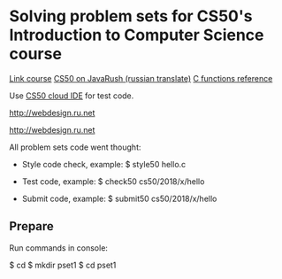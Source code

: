 Solving problem sets for CS50's Introduction to Computer Science course
===

[Link course](https://www.edx.org/course/cs50s-introduction-computer-science-harvardx-cs50x)
[CS50 on JavaRush (russian translate)](https://javarush.ru/quests/QUEST_HARVARD_CS50)
[C functions reference](https://reference.cs50.net/cs50/)

Use [CS50 cloud IDE](https://ide.cs50.io) for test code.

<http://webdesign.ru.net>

http://webdesign.ru.net

All problem sets code went thought:

- Style code check, example: $ style50 hello.c

- Test code, example: $ check50 cs50/2018/x/hello

- Submit code, example: $ submit50 cs50/2018/x/hello


Prepare
---

Run commands in console:

$ cd
$ mkdir pset1
$ cd pset1
